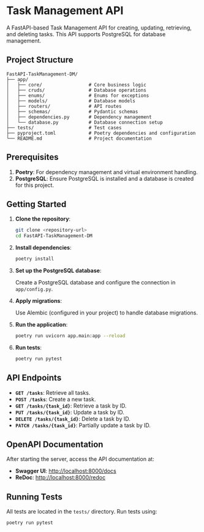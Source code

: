 
# Task Management API

A FastAPI-based Task Management API for creating, updating, retrieving, and deleting tasks. This API supports PostgreSQL for database management.

## Project Structure

```
FastAPI-TaskManagement-DM/
├── app/
│   ├── core/                 # Core business logic
│   ├── cruds/                # Database operations
│   ├── enums/                # Enums for exceptions
│   ├── models/               # Database models
│   ├── routers/              # API routes
│   ├── schemas/              # Pydantic schemas
│   ├── dependencies.py       # Dependency management
│   └── database.py           # Database connection setup
├── tests/                    # Test cases
├── pyproject.toml            # Poetry dependencies and configuration
└── README.md                 # Project documentation
```

## Prerequisites

1. **Poetry**: For dependency management and virtual environment handling.
2. **PostgreSQL**: Ensure PostgreSQL is installed and a database is created for this project.

## Getting Started

1. **Clone the repository**:

   ```bash
   git clone <repository-url>
   cd FastAPI-TaskManagement-DM
   ```

2. **Install dependencies**:

   ```bash
   poetry install
   ```

3. **Set up the PostgreSQL database**:
   
   Create a PostgreSQL database and configure the connection in `app/config.py`.

4. **Apply migrations**:
   
   Use Alembic (configured in your project) to handle database migrations.

5. **Run the application**:

   ```bash
   poetry run uvicorn app.main:app --reload
   ```

6. **Run tests**:

   ```bash
   poetry run pytest
   ```

## API Endpoints

- **`GET /tasks`**: Retrieve all tasks.
- **`POST /tasks`**: Create a new task.
- **`GET /tasks/{task_id}`**: Retrieve a task by ID.
- **`PUT /tasks/{task_id}`**: Update a task by ID.
- **`DELETE /tasks/{task_id}`**: Delete a task by ID.
- **`PATCH /tasks/{task_id}`**: Partially update a task by ID.

## OpenAPI Documentation

After starting the server, access the API documentation at:

- **Swagger UI**: [http://localhost:8000/docs](http://localhost:8000/docs)
- **ReDoc**: [http://localhost:8000/redoc](http://localhost:8000/redoc)

## Running Tests

All tests are located in the `tests/` directory. Run tests using:

```bash
poetry run pytest
```
